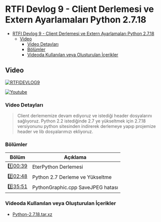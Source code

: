 # RTFI Devlog 9 - Client Derlemesi ve Extern Ayarlamaları Python 2.7.18

- [RTFI Devlog 9 - Client Derlemesi ve Extern Ayarlamaları Python 2.7.18](#rtfi-devlog-9---client-derlemesi-ve-extern-ayarlamaları-python-2718)
  - [Video](#video)
    - [Video Detayları](#video-detayları)
    - [Bölümler](#bölümler)
    - [Videoda Kullanılan veya Oluşturulan İçerikler](#videoda-kullanılan-veya-oluşturulan-i̇çerikler)

## Video

[![RTFIDEVLOG9](https://img.youtube.com/vi/01pqEvlaOeM/0.jpg)](https://youtu.be/01pqEvlaOeM)

[![Youtube](https://img.shields.io/youtube/views/01pqEvlaOeM?style=social&label=Görüntüleme)](https://youtu.be/01pqEvlaOeM)

### Video Detayları

> Client derlememize devam ediyoruz ve istediği header dosyalarını sağlıyoruz. Python 2.2 istediğinde 2.7 ye yükseltmek için 2.7.18 versiyonunu python sitesinden indirerek derlemeye yapıp projemize header ve lib dosyalarımızı ekliyoruz.


### Bölümler

| Bölüm | Açıklama |
| --- | --- |
| 1️⃣[00:39](https://youtu.be/__VIDEO_ID__?t=39) | EterPython Derlemesi |
| 2️⃣[02:48](https://youtu.be/__VIDEO_ID__?t=168) | Python 2.7 Derleme ve Yükseltme |
| 3️⃣[35:51](https://youtu.be/__VIDEO_ID__?t=2151) | PythonGraphic.cpp SaveJPEG hatası |


### Videoda Kullanılan veya Oluşturulan İçerikler

* [Python-2.7.18.tar.xz](https://www.python.org/ftp/python/2.7.18/Python-2.7.18.tar.xz)





